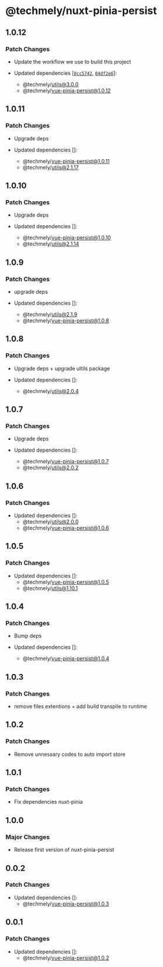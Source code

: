 # @techmely/nuxt-pinia-persist

## 1.0.12

### Patch Changes

- Update the workflow we use to build this project

- Updated dependencies [[`0cc5742`](https://github.com/techmely/essential-packages/commit/0cc5742b2da509662f7a9f51ad6f0757864cedd1), [`04df2e6`](https://github.com/techmely/essential-packages/commit/04df2e6dedb74bb11283f03216d475e044bf55ea)]:
  - @techmely/utils@3.0.0
  - @techmely/vue-pinia-persist@1.0.12

## 1.0.11

### Patch Changes

- Upgrade deps

- Updated dependencies []:
  - @techmely/vue-pinia-persist@1.0.11
  - @techmely/utils@2.1.17

## 1.0.10

### Patch Changes

- Upgrade deps

- Updated dependencies []:
  - @techmely/vue-pinia-persist@1.0.10
  - @techmely/utils@2.1.14

## 1.0.9

### Patch Changes

- upgrade deps

- Updated dependencies []:
  - @techmely/utils@2.1.9
  - @techmely/vue-pinia-persist@1.0.8

## 1.0.8

### Patch Changes

- Upgrade deps + upgrade ultils package

- Updated dependencies []:
  - @techmely/utils@2.0.4

## 1.0.7

### Patch Changes

- Upgrade deps

- Updated dependencies []:
  - @techmely/vue-pinia-persist@1.0.7
  - @techmely/utils@2.0.2

## 1.0.6

### Patch Changes

- Updated dependencies []:
  - @techmely/utils@2.0.0
  - @techmely/vue-pinia-persist@1.0.6

## 1.0.5

### Patch Changes

- Updated dependencies []:
  - @techmely/vue-pinia-persist@1.0.5
  - @techmely/utils@1.10.1

## 1.0.4

### Patch Changes

- Bump deps

- Updated dependencies []:
  - @techmely/vue-pinia-persist@1.0.4

## 1.0.3

### Patch Changes

- remove files extentions + add build transpile to runtime

## 1.0.2

### Patch Changes

- Remove unnessary codes to auto import store

## 1.0.1

### Patch Changes

- Fix dependencies nuxt-pinia

## 1.0.0

### Major Changes

- Release first version of nuxt-pinia-persist

## 0.0.2

### Patch Changes

- Updated dependencies []:
  - @techmely/vue-pinia-persist@1.0.3

## 0.0.1

### Patch Changes

- Updated dependencies []:
  - @techmely/vue-pinia-persist@1.0.2
